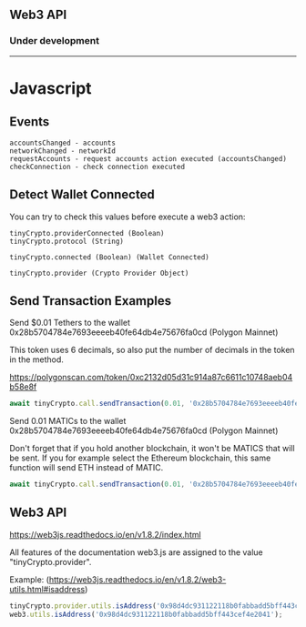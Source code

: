 ## Web3 API
### Under development

<hr/>

# Javascript

## Events
```
accountsChanged - accounts
networkChanged - networkId
requestAccounts - request accounts action executed (accountsChanged)
checkConnection - check connection executed
```

## Detect Wallet Connected
You can try to check this values before execute a web3 action:

```
tinyCrypto.providerConnected (Boolean)
tinyCrypto.protocol (String)

tinyCrypto.connected (Boolean) (Wallet Connected)

tinyCrypto.provider (Crypto Provider Object)
```

## Send Transaction Examples
Send $0.01 Tethers to the wallet 0x28b5704784e7693eeeeb40fe64db4e75676fa0cd (Polygon Mainnet)

This token uses 6 decimals, so also put the number of decimals in the token in the method.

https://polygonscan.com/token/0xc2132d05d31c914a87c6611c10748aeb04b58e8f
```js
await tinyCrypto.call.sendTransaction(0.01, '0x28b5704784e7693eeeeb40fe64db4e75676fa0cd', { value: '0xc2132d05d31c914a87c6611c10748aeb04b58e8f', decimals: 6 })
```

Send 0.01 MATICs to the wallet 0x28b5704784e7693eeeeb40fe64db4e75676fa0cd (Polygon Mainnet)

Don't forget that if you hold another blockchain, it won't be MATICS that will be sent. If you for example select the Ethereum blockchain, this same function will send ETH instead of MATIC.
```js
await tinyCrypto.call.sendTransaction(0.01, '0x28b5704784e7693eeeeb40fe64db4e75676fa0cd')
```

## Web3 API
https://web3js.readthedocs.io/en/v1.8.2/index.html

All features of the documentation web3.js are assigned to the value "tinyCrypto.provider".

Example: (https://web3js.readthedocs.io/en/v1.8.2/web3-utils.html#isaddress)
```js
tinyCrypto.provider.utils.isAddress('0x98d4dc931122118b0fabbadd5bff443cef4e2041');
web3.utils.isAddress('0x98d4dc931122118b0fabbadd5bff443cef4e2041');
```
